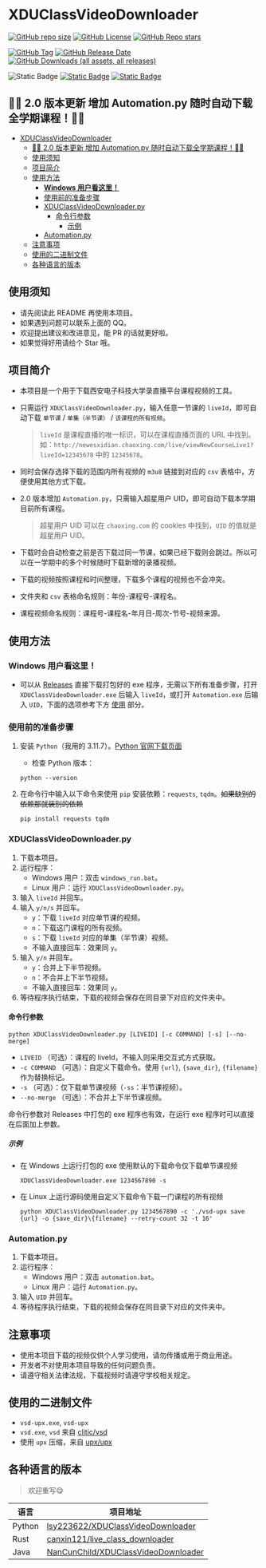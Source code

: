 # XDUClassVideoDownloader

[![GitHub repo size](https://img.shields.io/github/repo-size/lsy223622/XDUClassVideoDownloader)](https://github.com/lsy223622/XDUClassVideoDownloader/archive/refs/heads/main.zip)
[![GitHub License](https://img.shields.io/github/license/lsy223622/XDUClassVideoDownloader)](https://github.com/lsy223622/XDUClassVideoDownloader?tab=GPL-3.0-1-ov-file)
[![GitHub Repo stars](https://img.shields.io/github/stars/lsy223622/XDUClassVideoDownloader)](https://github.com/lsy223622/XDUClassVideoDownloader/stargazers)

[![GitHub Tag](https://img.shields.io/github/v/tag/lsy223622/XDUClassVideoDownloader)](https://github.com/lsy223622/XDUClassVideoDownloader/tags)
[![GitHub Release Date](https://img.shields.io/github/release-date-pre/lsy223622/XDUClassVideoDownloader)](https://github.com/lsy223622/XDUClassVideoDownloader/releases)
[![GitHub Downloads (all assets, all releases)](https://img.shields.io/github/downloads/lsy223622/XDUClassVideoDownloader/total)](https://github.com/lsy223622/XDUClassVideoDownloader/releases)

![Static Badge](https://img.shields.io/badge/QQ-2413282135-white?logo=tencentqq&logoColor=white&labelColor=blue)
[![Static Badge](https://img.shields.io/badge/HOME-lsy223622.com-white?labelColor=396aa9)](https://lsy223622.com)
[![Static Badge](https://img.shields.io/badge/BLOG-blog.lsy223622.com-white?labelColor=a6c4c2)](https://blog.lsy223622.com)

## 🎉🎉 2.0 版本更新 增加 Automation.py 随时自动下载全学期课程！🎉🎉

- [XDUClassVideoDownloader](#xduclassvideodownloader)
  - [🎉🎉 2.0 版本更新 增加 Automation.py 随时自动下载全学期课程！🎉🎉](#-20-版本更新-增加-automationpy-随时自动下载全学期课程)
  - [使用须知](#使用须知)
  - [项目简介](#项目简介)
  - [使用方法](#使用方法)
    - [**Windows 用户看这里！**](#windows-用户看这里)
    - [使用前的准备步骤](#使用前的准备步骤)
    - [XDUClassVideoDownloader.py](#xduclassvideodownloaderpy)
      - [命令行参数](#命令行参数)
        - [示例](#示例)
    - [Automation.py](#automationpy)
  - [注意事项](#注意事项)
  - [使用的二进制文件](#使用的二进制文件)
  - [各种语言的版本](#各种语言的版本)

## 使用须知

- 请先阅读此 README 再使用本项目。
- 如果遇到问题可以联系上面的 QQ。
- 欢迎提出建议和改进意见，能 PR 的话就更好啦。
- 如果觉得好用请给个 Star 哦。

## 项目简介

- 本项目是一个用于下载西安电子科技大学录直播平台课程视频的工具。
- 只需运行 `XDUClassVideoDownloader.py`，输入任意一节课的 `liveId`，即可自动下载 `单节课` / `单集（半节课）` / `该课程的所有视频`。

   > `liveId` 是课程直播的唯一标识，可以在课程直播页面的 URL 中找到。如：`http://newesxidian.chaoxing.com/live/viewNewCourseLive1?liveId=12345678` 中的 `12345678`。

- 同时会保存选择下载的范围内所有视频的 `m3u8` 链接到对应的 `csv` 表格中，方便使用其他方式下载。
- 2.0 版本增加 `Automation.py`，只需输入超星用户 UID，即可自动下载本学期目前所有课程。

   > 超星用户 UID 可以在 `chaoxing.com` 的 cookies 中找到，`UID` 的值就是超星用户 UID。

- 下载时会自动检查之前是否下载过同一节课，如果已经下载则会跳过。所以可以在一学期中的多个时候随时下载新增的录播视频。
- 下载的视频按照课程和时间整理，下载多个课程的视频也不会冲突。
- 文件夹和 `csv` 表格命名规则：年份-课程号-课程名。
- 课程视频命名规则：课程号-课程名-年月日-周次-节号-视频来源。

## 使用方法

### **Windows 用户看这里！**

- 可以从 [Releases](https://github.com/lsy223622/XDUClassVideoDownloader/releases/latest) 直接下载打包好的 exe 程序，无需以下所有准备步骤，打开 `XDUClassVideoDownloader.exe` 后输入 `liveId`，或打开 `Automation.exe` 后输入 `UID`，下面的选项参考下方 [使用](#xduclassvideodownloaderpy) 部分。

### 使用前的准备步骤

1. 安装 `Python`（我用的 3.11.7）。[Python 官网下载页面](https://www.python.org/downloads/)
   - 检查 Python 版本：

   ```shell
   python --version
   ```

2. 在命令行中输入以下命令来使用 `pip` 安装依赖：`requests`, `tqdm`。~~如果缺别的依赖那就装别的依赖~~

   ```shell
   pip install requests tqdm
   ```

### XDUClassVideoDownloader.py

1. 下载本项目。
2. 运行程序：
   - Windows 用户：双击 `windows_run.bat`。
   - Linux 用户：运行 `XDUClassVideoDownloader.py`。
3. 输入 `liveId` 并回车。
4. 输入 `y/n/s` 并回车。
   - `y`：下载 `liveId` 对应单节课的视频。
   - `n`：下载这门课程的所有视频。
   - `s`：下载 `liveId` 对应的单集（半节课）视频。
   - 不输入直接回车：效果同 `y`。
5. 输入 `y/n` 并回车。
   - `y`：合并上下半节视频。
   - `n`：不合并上下半节视频。
   - 不输入直接回车：效果同 `y`。
6. 等待程序执行结束，下载的视频会保存在同目录下对应的文件夹中。

#### 命令行参数

```shell
python XDUClassVideoDownloader.py [LIVEID] [-c COMMAND] [-s] [--no-merge]
```

- `LIVEID` （可选）：课程的 liveId，不输入则采用交互式方式获取。
- `-c COMMAND` （可选）：自定义下载命令。使用 `{url}`, `{save_dir}`, `{filename}` 作为替换标记。
- `-s` （可选）：仅下载单节课视频（`-ss`：半节课视频）。
- `--no-merge` （可选）：不合并上下半节课视频。

命令行参数对 Releases 中打包的 exe 程序也有效，在运行 exe 程序时可以直接在后面加上参数。

##### 示例

- 在 Windows 上运行打包的 exe 使用默认的下载命令仅下载单节课视频

   ```shell
   XDUClassVideoDownloader.exe 1234567890 -s
   ```

- 在 Linux 上运行源码使用自定义下载命令下载一门课程的所有视频

   ```shell
   python XDUClassVideoDownloader.py 1234567890 -c './vsd-upx save {url} -o {save_dir}\{filename} --retry-count 32 -t 16'
   ```

### Automation.py

1. 下载本项目。
2. 运行程序：
   - Windows 用户：双击 `automation.bat`。
   - Linux 用户：运行 `Automation.py`。
3. 输入 `UID` 并回车。
4. 等待程序执行结束，下载的视频会保存在同目录下对应的文件夹中。

## 注意事项

- 使用本项目下载的视频仅供个人学习使用，请勿传播或用于商业用途。
- 开发者不对使用本项目导致的任何问题负责。
- 请遵守相关法律法规，下载视频时请遵守学校相关规定。

## 使用的二进制文件

- `vsd-upx.exe`, `vsd-upx`
- `vsd.exe`, `vsd` 来自 [clitic/vsd](https://github.com/clitic/vsd)
- 使用 `upx` 压缩，来自 [upx/upx](https://github.com/upx/upx)

## 各种语言的版本

> 欢迎重写😋

| 语言 | 项目地址 |
| --- | --- |
| Python | [lsy223622/XDUClassVideoDownloader](https://github.com/lsy223622/XDUClassVideoDownloader) |
| Rust | [canxin121/live_class_downloader](https://github.com/canxin121/live_class_downloader) |
| Java | [NanCunChild/XDUClassVideoDownloader](https://github.com/NanCunChild/XDUClassVideoDownloader/tree/java-version) |

